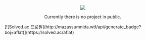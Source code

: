 <div align="center">
  <img src="https://capsule-render.vercel.app/api?type=waving&height=265&color=0:aa4b6b,50:6b6b83,100:3b8d99&text=A%20L%20K%20A%20L%20I%20T%20O%20P&fontSize=45&fontColor=ffffff&fontAlignY=35&animation=fadeIn">
  <p>Currently there is no project in public.</p>
</div>
[![Solved.ac
프로필](http://mazassumnida.wtf/api/generate_badge?boj=aflat)](https://solved.ac/aflat)
